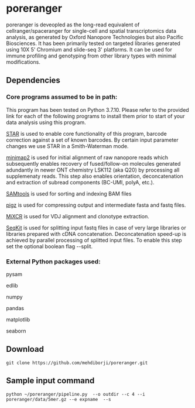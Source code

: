 # poreranger
poreranger is deveopled as the long-read equivalent of cellranger/spaceranger for single-cell and spatial transcriptomics data analysis, as generated by Oxford Nanopore Technologies but also Pacific Biosciences. It has been primarily tested on targeted libraries generated using 10X 5' Chromium and slide-seq 3' platforms. It can be used for immune profiling and genotyping from other library types with minimal modifications.

## Dependencies
### Core programs assumed to be in path:
This program has been tested on Python 3.7.10. Please refer to the provided link for each of the following programs to install them prior to start of your data analysis using this program.

[STAR](https://github.com/alexdobin/STAR) is used to enable core functionality of this program, barcode correction against a set of known barcodes. By certain input parameter changes we use STAR in a Smith-Waterman mode.

[minimap2](https://github.com/lh3/minimap2) is used for initial alignment of raw nanopore reads which subsequently enables recovery of fused/follow-on molecules generated adundantly in newer ONT chemistry LSK112 (aka Q20) by processing all supplemenaty reads. This step also enables orientation, deconcatenation and extraction of subread components (BC-UMI, polyA, etc.).

[SAMtools](http://www.htslib.org/download/) is used for sorting and indexing BAM files

[pigz](https://zlib.net/pigz/) is used for compressing output and intermediate fasta and fastq files.

[MiXCR](https://github.com/milaboratory/mixcr) is used for VDJ alignment and clonotype extraction.

[SeqKit](https://bioinf.shenwei.me/seqkit/) is used for splitting input fastq files in case of very large libraries or libraries prepared with cDNA concatenation. Deconcatenation speed-up is achieved by parallel processing of splitted input files. To enable this step set the optional boolean flag --split.

### External Python packages used:
pysam

edlib

numpy

pandas

matplotlib

seaborn

## Download
```
git clone https://github.com/mehdiborji/poreranger.git

```
## Sample input command
```
python ~/poreranger/pipeline.py  --o outdir --c 4 --i poreranger/data/5mer.gz --e expname  --s
```
